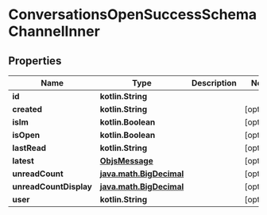 
# ConversationsOpenSuccessSchemaChannelInner

## Properties
Name | Type | Description | Notes
------------ | ------------- | ------------- | -------------
**id** | **kotlin.String** |  | 
**created** | **kotlin.String** |  |  [optional]
**isIm** | **kotlin.Boolean** |  |  [optional]
**isOpen** | **kotlin.Boolean** |  |  [optional]
**lastRead** | **kotlin.String** |  |  [optional]
**latest** | [**ObjsMessage**](ObjsMessage.md) |  |  [optional]
**unreadCount** | [**java.math.BigDecimal**](java.math.BigDecimal.md) |  |  [optional]
**unreadCountDisplay** | [**java.math.BigDecimal**](java.math.BigDecimal.md) |  |  [optional]
**user** | **kotlin.String** |  |  [optional]



